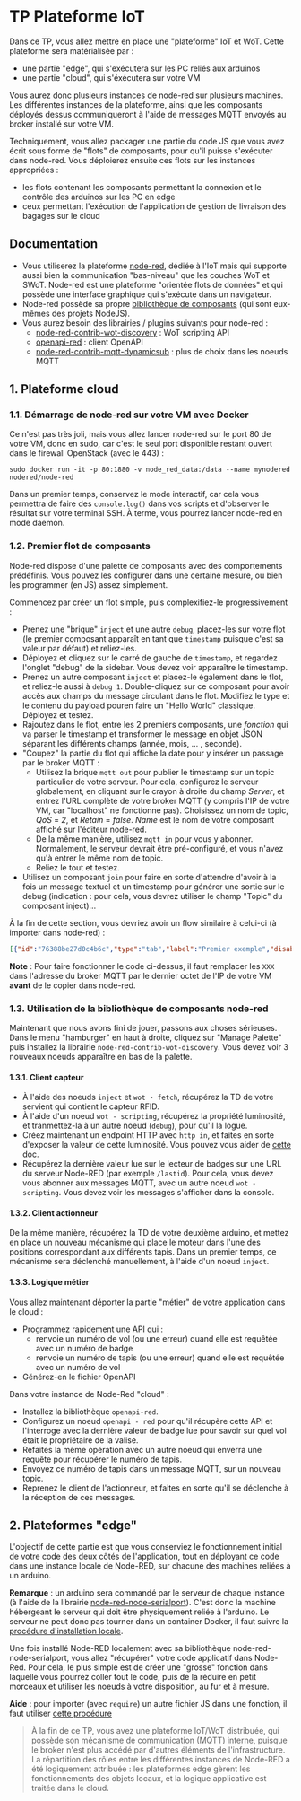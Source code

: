 # TP Plateforme IoT

Dans ce TP, vous allez mettre en place une "plateforme" IoT et WoT. Cette plateforme sera matérialisée par :

- une partie "edge", qui s'exécutera sur les PC reliés aux arduinos
- une partie "cloud", qui s'éxécutera sur votre VM

Vous aurez donc plusieurs instances de node-red sur plusieurs machines. Les différentes instances de la plateforme, ainsi que les composants déployés dessus communiqueront à l'aide de messages MQTT envoyés au broker installé sur votre VM.

Techniquement, vous allez packager une partie du code JS que vous avez écrit sous forme de "flots" de composants, pour qu'il puisse s'exécuter dans node-red. Vous déploierez ensuite ces flots sur les instances appropriées :

- les flots contenant les composants permettant la connexion et le contrôle des arduinos sur les PC en edge
- ceux permettant l'exécution de l'application de gestion de livraison des bagages sur le cloud

## Documentation

- Vous utiliserez la plateforme [node-red](https://nodered.org/), dédiée à l'IoT mais qui supporte aussi bien la communication "bas-niveau" que les couches WoT et SWoT. Node-red est une plateforme "orientée flots de données" et qui possède une interface graphique qui s'exécute dans un navigateur.
- Node-red possède sa propre [bibliothèque de composants](https://flows.nodered.org/) (qui sont eux-mêmes des projets NodeJS).
- Vous aurez besoin des librairies / plugins suivants pour node-red :
  - [node-red-contrib-wot-discovery](https://flows.nodered.org/node/node-red-contrib-wot-discovery) : WoT scripting API
  - [openapi-red](https://flows.nodered.org/node/openapi-red) : client OpenAPI
  - [node-red-contrib-mqtt-dynamicsub](https://flows.nodered.org/node/node-red-contrib-mqtt-dynamicsub) : plus de choix dans les noeuds MQTT

## 1. Plateforme cloud

### 1.1. Démarrage de node-red sur votre VM avec Docker

Ce n'est pas très joli, mais vous allez lancer node-red sur le port 80 de votre VM, donc en sudo, car c'est le seul port disponible restant ouvert dans le firewall OpenStack (avec le 443) :

`sudo docker run -it -p 80:1880 -v node_red_data:/data --name mynodered nodered/node-red`

Dans un premier temps, conservez le mode interactif, car cela vous permettra de faire des `console.log()` dans vos scripts et d'observer le résultat sur votre terminal SSH. &Agrave; terme, vous pourrez lancer node-red en mode daemon.

### 1.2. Premier flot de composants

Node-red dispose d'une palette de composants avec des comportements prédéfinis. Vous pouvez les configurer dans une certaine mesure, ou bien les programmer (en JS) assez simplement.

Commencez par créer un flot simple, puis complexifiez-le progressivement :

- Prenez une "brique" `inject` et une autre `debug`, placez-les sur votre flot (le premier composant apparaît en tant que `timestamp` puisque c'est sa valeur par défaut) et reliez-les.
- Déployez et cliquez sur le carré de gauche de `timestamp`, et regardez l'onglet "debug" de la sidebar. Vous devez voir apparaître le timestamp.
- Prenez un autre composant `inject` et placez-le également dans le flot, et reliez-le aussi à `debug 1`. Double-cliquez sur ce composant pour avoir accès aux champs du message circulant dans le flot. Modifiez le type et le contenu du payload pouren faire un "Hello World" classique. Déployez et testez.
- Rajoutez dans le flot, entre les 2 premiers composants, une _fonction_ qui va parser le timestamp et transformer le message en objet JSON séparant les différents champs (année, mois, ... , seconde).
- "Coupez" la partie du flot qui affiche la date pour y insérer un passage par le broker MQTT :
  - Utilisez la brique `mqtt out` pour publier le timestamp sur un topic particulier de votre serveur. Pour cela, configurez le serveur globalement, en cliquant sur le crayon à droite du champ _Server_, et entrez l'URL complète de votre broker MQTT (y compris l'IP de votre VM, car "localhost" ne fonctionne pas). Choisissez un nom de topic, _QoS_ = _2_, et _Retain_ = _false_. _Name_ est le nom de votre composant affiché sur l'éditeur node-red.
  - De la même manière, utilisez `mqtt in` pour vous y abonner. Normalement, le serveur devrait être pré-configuré, et vous n'avez qu'à entrer le même nom de topic.
  - Reliez le tout et testez.
- Utilisez un composant `join` pour faire en sorte d'attendre d'avoir à la fois un message textuel et un timestamp pour générer une sortie sur le debug (indication : pour cela, vous devrez utiliser le champ "Topic" du composant inject)...

&Agrave; la fin de cette section, vous devriez avoir un flow similaire à celui-ci (à importer dans node-red) :

```JSON
[{"id":"76388be27d0c4b6c","type":"tab","label":"Premier exemple","disabled":false,"info":""},{"id":"d7d9b39250e7aceb","type":"inject","z":"76388be27d0c4b6c","name":"","props":[{"p":"payload"}],"repeat":"","crontab":"","once":false,"onceDelay":0.1,"topic":"","payload":"","payloadType":"date","x":180,"y":80,"wires":[["e0ad14374c1c1d06"]]},{"id":"664281a3a6d4ba29","type":"debug","z":"76388be27d0c4b6c","name":"affichage","active":true,"tosidebar":true,"console":true,"tostatus":false,"complete":"payload","targetType":"msg","statusVal":"","statusType":"auto","x":990,"y":240,"wires":[]},{"id":"e0ad14374c1c1d06","type":"function","z":"76388be27d0c4b6c","name":"toJSON()","func":"var date = new Date(msg.payload);\nmsg.payload = {\n    year: date.getFullYear(),\n    month: date.getMonth(),\n    day: date.getDay(),\n    hour: date.getHours(),\n    minute: date.getMinutes(),\n    second: date.getSeconds()\n};\nreturn msg;","outputs":1,"noerr":0,"initialize":"","finalize":"","libs":[],"x":380,"y":80,"wires":[["c9d3d9cbb1c89dbe"]]},{"id":"39c6d835543ad199","type":"inject","z":"76388be27d0c4b6c","name":"","props":[{"p":"payload"},{"p":"topic","vt":"str"}],"repeat":"","crontab":"","once":false,"onceDelay":0.1,"topic":"texte","payload":"COUCOU","payloadType":"str","x":200,"y":280,"wires":[["51127dc22708264a"]]},{"id":"c9d3d9cbb1c89dbe","type":"mqtt out","z":"76388be27d0c4b6c","name":"Send","topic":"nodered/test-flow","qos":"2","retain":"false","respTopic":"","contentType":"","userProps":"","correl":"","expiry":"","broker":"4d90d2066008370d","x":570,"y":80,"wires":[]},{"id":"2fa330cfebf27853","type":"mqtt in","z":"76388be27d0c4b6c","name":"Receive","topic":"nodered/test-flow","qos":"2","datatype":"auto-detect","broker":"4d90d2066008370d","nl":false,"rap":true,"rh":0,"inputs":0,"x":560,"y":200,"wires":[["51127dc22708264a"]]},{"id":"51127dc22708264a","type":"join","z":"76388be27d0c4b6c","name":"","mode":"custom","build":"object","property":"payload","propertyType":"msg","key":"topic","joiner":"\\n","joinerType":"str","accumulate":true,"timeout":"","count":"2","reduceRight":false,"reduceExp":"","reduceInit":"","reduceInitType":"","reduceFixup":"","x":790,"y":240,"wires":[["664281a3a6d4ba29"]]},{"id":"f7705e481a59de83","type":"comment","z":"76388be27d0c4b6c","name":"Transmission du message par le broker MQTT","info":"","x":570,"y":140,"wires":[]},{"id":"4d90d2066008370d","type":"mqtt-broker","name":"","broker":"mqtt://192.168.78.XXX:3306","port":"3306","clientid":"","autoConnect":true,"usetls":false,"protocolVersion":"4","keepalive":"60","cleansession":true,"birthTopic":"","birthQos":"0","birthPayload":"","birthMsg":{},"closeTopic":"","closeQos":"0","closePayload":"","closeMsg":{},"willTopic":"","willQos":"0","willPayload":"","willMsg":{},"userProps":"","sessionExpiry":""}]
```

**Note** : Pour faire fonctionner le code ci-dessus, il faut remplacer les `XXX` dans l'adresse du broker MQTT par le dernier octet de l'IP de votre VM **avant** de le copier dans node-red.

### 1.3. Utilisation de la bibliothèque de composants node-red

Maintenant que nous avons fini de jouer, passons aux choses sérieuses. Dans le menu "hamburger" en haut à droite, cliquez sur "Manage Palette" puis installez la librairie `node-red-contrib-wot-discovery`. Vous devez voir 3 nouveaux noeuds apparaître en bas de la palette.

#### 1.3.1. Client capteur

- &Agrave; l'aide des noeuds `inject` et `wot - fetch`, récupérez la TD de votre servient qui contient le capteur RFID.
- &Agrave; l'aide d'un noeud `wot - scripting`, récupérez la propriété luminosité, et tranmettez-la à un autre noeud (`debug`), pour qu'il la logue.
- Créez maintenant un endpoint HTTP avec `http in`, et faites en sorte d'exposer la valeur de cette luminosité. Vous pouvez vous aider de [cette doc](http://stevesnoderedguide.com/http-in-http-response-nodes).
- Récupérez la dernière valeur lue sur le lecteur de badges sur une URL du serveur Node-RED (par exemple `/lastid`). Pour cela, vous devez vous abonner aux messages MQTT, avec un autre noeud `wot - scripting`. Vous devez voir les messages s'afficher dans la console.

#### 1.3.2. Client actionneur

De la même manière, récupérez la TD de votre deuxième arduino, et mettez en place un nouveau mécanisme qui place le moteur dans l'une des positions correspondant aux différents tapis. Dans un premier temps, ce mécanisme sera déclenché manuellement, à l'aide d'un noeud `inject`.

#### 1.3.3. Logique métier

Vous allez maintenant déporter la partie "métier" de votre application dans le cloud :

- Programmez rapidement une API qui :
  - renvoie un numéro de vol (ou une erreur) quand elle est requêtée avec un numéro de badge
  - renvoie un numéro de tapis (ou une erreur) quand elle est requêtée avec un numéro de vol
- Générez-en le fichier OpenAPI

Dans votre instance de Node-Red "cloud" :
- Installez la bibliothèque `openapi-red`.
- Configurez un noeud `openapi - red` pour qu'il récupère cette API et l'interroge avec la dernière valeur de badge lue pour savoir sur quel vol était le propriétaire de la valise.
- Refaites la même opération avec un autre noeud qui enverra une requête pour récupérer le numéro de tapis.
- Envoyez ce numéro de tapis dans un message MQTT, sur un nouveau topic.
- Reprenez le client de l'actionneur, et faites en sorte qu'il se déclenche à la réception de ces messages.

## 2. Plateformes "edge"

L'objectif de cette partie est que vous conserviez le fonctionnement initial de votre code des deux côtés de l'application, tout en déployant ce code dans une instance locale de Node-RED, sur chacune des machines reliées à un arduino.

**Remarque** : un arduino sera commandé par le serveur de chaque instance (à l'aide de la librairie [node-red-node-serialport](https://flows.nodered.org/node/node-red-node-serialport)). C'est donc la machine hébergeant le serveur qui doit être physiquement reliée à l'arduino. Le serveur ne peut donc pas tourner dans un container Docker, il faut suivre la [procédure d'installation locale](https://nodered.org/docs/getting-started/development).

Une fois installé Node-RED localement avec sa bibliothèque node-red-node-serialport, vous allez "récupérer" votre code applicatif dans Node-Red. Pour cela, le plus simple est de créer une "grosse" fonction dans laquelle vous pourrez coller tout le code, puis de la réduire en petit morceaux et utiliser les noeuds à votre disposition, au fur et à mesure.

**Aide** : pour importer (avec `require`) un autre fichier JS dans une fonction, il faut utiliser [cette procédure](https://flows.nodered.org/flow/195773d3b493d81c9bf012f64da02ea3)


> &Agrave; la fin de ce TP, vous avez une plateforme IoT/WoT distribuée, qui possède son mécanisme de communication (MQTT) interne, puisque le broker n'est plus accédé par d'autres éléments de l'infrastructure. La répartition des rôles entre les différentes instances de Node-RED a été logiquement attribuée : les plateformes edge gèrent les fonctionnements des objets locaux, et la logique applicative est traitée dans le cloud.
